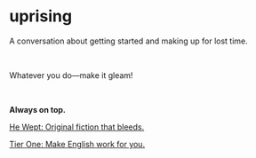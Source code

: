 # uprising

A conversation about getting started and making up for lost time.

<br>

Whatever you do—make it gleam!

<br>

**Always on top.** 

[He Wept: Original fiction that bleeds.](https://he-wept.github.io/1/) 

[Tier One: Make English work for you.](https://tier-one-english.github.io/entrada/) 

<br>



